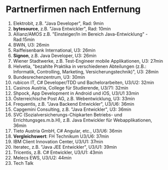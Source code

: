 [//]: # "Creation Date: 2017-09-24"

# Partnerfirmen nach Entfernung

1. Elektrobit, z.B. "Java Developer", Rad: 9min
2. **bytesource**, z.B. "Java Entwickler", Rad: 10min
3. Allianz/AMOS z.B. "Einsteiger/In im Bereich Java-Entwicklung" - Rad:15min
4. BWIN, U3: 26min
5. Raiffeisenbank International, U3: 26min
6. **Signon**, z.B. Java Developer, U3: 26min
7. Wiener Stadtwerke, z.B. Test-Engineer mobile Applikationen, U3: 27min
8. Helvetia, "bezahlte Praktika in verschiedenen Abteilungen (z.B.: Informatik, Controlling, Marketing, Versicherungstechnik)", U3: 28min
9. Bundesrechenzentrum, U3: 30min
10. rubicon IT, C# Developer/TDD und Bachelorarbeiten, U3/U2: 32min
11. Casinos Austria, College für Studierende, U3/71: 32min
12. Shpock, App Development in Android und iOS, U3/U1 33min
13. Österreichische Post AG, z.B. Webentwicklung, U3: 33min
14. Frequentis, z.B. "Java Backend Entwickler", U3/U6: 36min
15. Capgemini Consulting, z.B. "Java Entwickler", U3: 36min
16. SVC (Sozialversicherungs-Chipkarten Betriebs- und Errichtungsges.m.b.H), z.B. Java Entwickler für Webapplikationen, 36min
17. Tieto Austria GmbH, C# Angular, etc., U3/U6: 36min
18. **Vergleichswert**: FH Technikum U3/U6: 37min
19. IBM Client Innovation Center, U3/U1: 37min
20. Iteratec, z.B. "Java JEE Entwickler", U3/U1: 39min
21. Tricentis, z.B. C# Entwickler, U3/U1: 43min
22. Melecs EWS, U3/U2: 44min
23. Tech Talk
